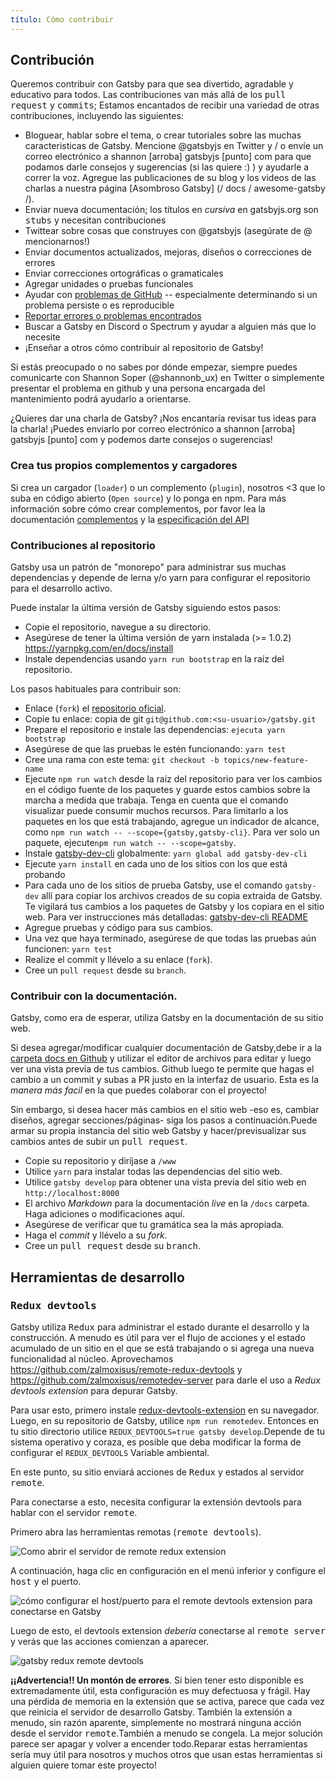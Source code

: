 ```yaml
---
título: Cómo contribuir
---
```


## Contribución

Queremos contribuir con Gatsby para que sea divertido, agradable y educativo para todos. Las contribuciones van más allá de los <tt>pull request</tt> y <tt>commits</tt>; Estamos encantados de recibir una variedad de otras contribuciones, incluyendo las siguientes:

* Bloguear, hablar sobre el tema, o crear tutoriales sobre las muchas caracteristicas de Gatsby. Mencione @gatsbyjs en Twitter y / o envíe un correo electrónico a shannon [arroba] gatsbyjs [punto] com para que podamos darle consejos y sugerencias (si las quiere :) ) y ayudarle a correr la voz. Agregue las publicaciones de su blog y los videos de las charlas a nuestra página [Asombroso Gatsby] (/ docs / awesome-gatsby /).
* Enviar nueva documentación; los títulos en _cursiva_ en gatsbyjs.org son <tt>stubs</tt> y necesitan contribuciones
* Twittear sobre cosas que construyes con @gatsbyjs (asegúrate de @ mencionarnos!)
* Enviar documentos actualizados, mejoras, diseños o correcciones de errores
* Enviar correcciones ortográficas o gramaticales
* Agregar unidades o pruebas funcionales
* Ayudar con [problemas de GitHub](https://github.com/gatsbyjs/gatsby/issues) -- especialmente determinando si un problema persiste o es reproducible
* [Reportar errores o problemas encontrados](/docs/how-to-file-an-issue/)
* Buscar a Gatsby en Discord o Spectrum y ayudar a alguien más que lo necesite
* ¡Enseñar a otros cómo contribuir al repositorio de Gatsby!

Si estás preocupado o no sabes por dónde empezar, siempre puedes comunicarte con Shannon Soper (@shannonb_ux) en Twitter o simplemente presentar el problema en github y una persona encargada del mantenimiento podrá ayudarlo a orientarse.

¿Quieres dar una charla de Gatsby? ¡Nos encantaría revisar tus ideas para la charla! ¡Puedes enviarlo por correo electrónico a shannon [arroba] gatsbyjs [punto] com y podemos darte consejos o sugerencias!

### Crea tus propios complementos y cargadores

Si crea un cargador (`loader`) o un complemento (`plugin`), nosotros <3 que lo suba en código abierto (`Open source`) y lo ponga en npm. Para más información sobre cómo crear complementos, por favor lea la documentación [complementos](https://github.com/gatsbyjs/gatsby/blob/master/docs/plugins) y la [especificación del API](https://github.com/gatsbyjs/gatsby/blob/master/docs/api-specification)

### Contribuciones al repositorio

Gatsby usa un patrón de "monorepo" para administrar sus muchas dependencias y depende de
lerna y/o yarn para configurar el repositorio para el desarrollo activo.

Puede instalar la última versión de Gatsby siguiendo estos pasos:

* Copie el repositorio, navegue a su directorio.
* Asegúrese de tener la última versión de yarn instalada (>= 1.0.2)
  https://yarnpkg.com/en/docs/install
* Instale dependencias usando `yarn run bootstrap` en la raíz del repositorio.

Los pasos habituales para contribuir son:

* Enlace (`fork`) el [repositorio oficial](https://github.com/gatsbyjs/gatsby).
* Copie tu enlace: copia de git `git@github.com:<su-usuario>/gatsby.git`
* Prepare el repositorio e instale las dependencias: `ejecuta yarn bootstrap`
* Asegúrese de que las pruebas le estén funcionando: `yarn test`
* Cree una rama con este tema: `git checkout -b topics/new-feature-name`
* Ejecute `npm run watch` desde la raíz del repositorio para ver los cambios en el código fuente de los paquetes y guarde estos cambios sobre la marcha a medida que trabaja. Tenga en cuenta que el comando visualizar puede consumir muchos recursos. Para limitarlo a los paquetes en los que está trabajando, agregue un indicador de alcance, como `npm run watch -- --scope={gatsby,gatsby-cli}`. Para ver solo un paquete, ejecute`npm run watch -- --scope=gatsby`.
* Instale [gatsby-dev-cli](/packages/gatsby-dev-cli/) globalmente: `yarn global add gatsby-dev-cli`
* Ejecute `yarn install` en cada uno de los sitios con los que está probando
* Para cada uno de los sitios de prueba Gatsby, use el comando `gatsby-dev` allí para copiar
  los archivos creados de su copia extraida de Gatsby. Te vigilará tus cambios
  a los paquetes de Gatsby y los copiara en el sitio web. Para ver instrucciones más detalladas:
  [gatsby-dev-cli README](/packages/gatsby-dev-cli/)
* Agregue pruebas y código para sus cambios.
* Una vez que haya terminado, asegúrese de que todas las pruebas aún funcionen: `yarn test`
* Realize el commit y llévelo a su enlace (`fork`).
* Cree un `pull request` desde su `branch`.

### Contribuir con la documentación.

Gatsby, como era de esperar, utiliza Gatsby en la documentación de su sitio web.

Si desea agregar/modificar cualquier documentación de Gatsby,debe ir a la
[carpeta docs en Github](https://github.com/gatsbyjs/gatsby/tree/master/docs) y utilizar el editor de archivos para editar y luego ver una vista previa de tus cambios. Github luego te permite
que hagas el cambio a un commit y subas a PR justo en la interfaz de usuario. Esta es la _manera más facil_
en la que puedes colaborar con el proyecto!

Sin embargo, si desea hacer más cambios en el sitio web -eso es, cambiar
diseños, agregar secciones/páginas- siga los pasos a continuación.Puede armar su
propia instancia del sitio web Gatsby y hacer/previsualizar sus cambios antes de subir un <tt>pull request</tt>.

* Copie su repositorio y diríjase a `/www`
* Utilice `yarn` para instalar todas las dependencias del sitio web.
* Utilice `gatsby develop` para obtener una vista previa del sitio web en `http://localhost:8000`
* El archivo _Markdown_ para la documentación _live_ en la `/docs` carpeta. Haga
  adiciones o modificaciones aquí.
* Asegúrese de verificar que tu gramática sea la más apropiada.
* Haga el _commit_ y llévelo a su _fork_.
* Cree un <tt>pull request</tt> desde su <tt>branch</tt>.

## Herramientas de desarrollo

### <tt>Redux devtools</tt>

Gatsby utiliza <tt>Redux</tt> para administrar el estado durante el desarrollo y la construcción. A menudo es
útil para ver el flujo de acciones y el estado acumulado de un sitio en el que se está trabajando
o si agrega una nueva funcionalidad al núcleo. Aprovechamos
https://github.com/zalmoxisus/remote-redux-devtools y
https://github.com/zalmoxisus/remotedev-server para darle el uso a _Redux
devtools extension_ para depurar Gatsby.

Para usar esto, primero instale
[redux-devtools-extension](https://github.com/zalmoxisus/redux-devtools-extension)
en su navegador. Luego, en su repositorio de Gatsby, utilice `npm run remotedev`. Entonces en tu
sitio directorio utilice `REDUX_DEVTOOLS=true gatsby develop`.Depende de tu
sistema operativo y coraza, es posible que deba modificar la forma de configurar el
`REDUX_DEVTOOLS` Variable ambiental.

En este punto, su sitio enviará acciones de <tt>Redux</tt> y estados al servidor
<tt>remote</tt>.

Para conectarse a esto, necesita configurar la extensión devtools
para hablar con el servidor <tt>remote</tt>.

Primero abra las herramientas remotas (<tt>remote devtools</tt>).

![Como abrir el servidor de remote redux extension](./images/open-remote-dev-tools.png)

A continuación, haga clic en configuración en el menú inferior y configure el <tt>host</tt> y el puerto.

![cómo configurar el host/puerto para el remote devtools extension para conectarse en Gatsby](./images/remote-dev-settings.png)

Luego de esto, el devtools extension _debería_ conectarse al <tt>remote server</tt>
y verás que las acciones comienzan a aparecer.

![gatsby redux remote devtools](./images/running-redux-devtools.png)

**¡¡Advertencia!! Un montón de errores**. Si bien tener esto disponible es extremadamente
útil, esta configuración es muy defectuosa y frágil. Hay una pérdida de memoria en la extensión que se activa,
parece que cada vez que reinicia el servidor de desarrollo Gatsby.
También la extensión a menudo, sin razón aparente, simplemente no mostrará ninguna acción desde el servidor <tt>remote</tt>.También a menudo se congela.
La mejor solución parece ser apagar y volver a encender todo.Reparar estas herramientas sería muy útil para nosotros y muchos otros que usan estas herramientas si alguien
quiere tomar este proyecto!
